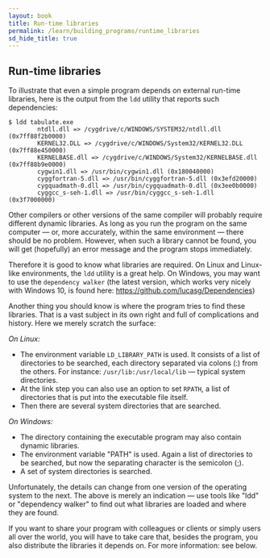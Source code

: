 ```yaml
---
layout: book
title: Run-time libraries
permalink: /learn/building_programs/runtime_libraries
sd_hide_title: true
---
```


## Run-time libraries

To illustrate that even a simple program depends on external run-time
libraries, here is the output from the `ldd` utility that reports such
dependencies:

```shell
$ ldd tabulate.exe
        ntdll.dll => /cygdrive/c/WINDOWS/SYSTEM32/ntdll.dll (0x7ff88f2b0000)
        KERNEL32.DLL => /cygdrive/c/WINDOWS/System32/KERNEL32.DLL (0x7ff88e450000)
        KERNELBASE.dll => /cygdrive/c/WINDOWS/System32/KERNELBASE.dll (0x7ff88b9e0000)
        cygwin1.dll => /usr/bin/cygwin1.dll (0x180040000)
        cyggfortran-5.dll => /usr/bin/cyggfortran-5.dll (0x3efd20000)
        cygquadmath-0.dll => /usr/bin/cygquadmath-0.dll (0x3ee0b0000)
        cyggcc_s-seh-1.dll => /usr/bin/cyggcc_s-seh-1.dll (0x3f7000000)
```

Other compilers or other versions of the same compiler will probably
require different dynamic libraries. As long as you run the program on
the same computer — or, more accurately, within the same environment —
there should be no problem. However, when such a library cannot be
found, you will get (hopefully) an error message and the program stops
immediately.

Therefore it is good to know what libraries are required. On Linux and
Linux-like environments, the `ldd` utility is a great help. On Windows,
you may want to use the `dependency walker` (the latest version, which
works very nicely with Windows 10, is found here: <https://github.com/lucasg/Dependencies>)

Another thing you should know is where the program tries to find these
libraries. That is a vast subject in its own right and full of
complications and history. Here we merely scratch the surface:

_On Linux:_

   * The environment variable `LD_LIBRARY_PATH` is used. It consists of a
list of directories to be searched, each directory separated via colons
(:) from the others. For instance: `/usr/lib:/usr/local/lib` — typical
system directories.
   * At the link step you can also use an option to set `RPATH`, a list
of directories that is put into the executable file itself.
   * Then there are several system directories that are searched.

_On Windows:_

   * The directory containing the executable program may also contain
dynamic libraries.
   * The environment variable "PATH" is used. Again a list of directories
to be searched, but now the separating character is the semicolon (;).
   * A set of system directories is searched.

Unfortunately, the details can change from one version of the operating
system to the next. The above is merely an indication — use tools like
"ldd" or "dependency walker" to find out what libraries are loaded and
where they are found.

If you want to share your program with colleagues or clients or simply
users all over the world, you will have to take care that, besides the
program, you also distribute the libraries it depends on. For more
information: see below.

